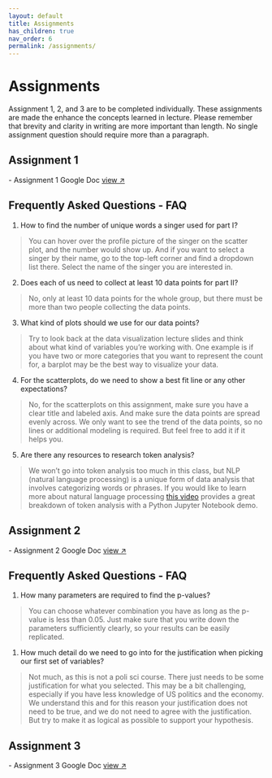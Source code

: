 ```yaml
---
layout: default
title: Assignments
has_children: true
nav_order: 6
permalink: /assignments/
---
```


<h1>Assignments</h1>

Assignment 1, 2, and 3 are to be completed individually. These assignments are made the enhance the concepts learned in lecture. Please remember that brevity and clarity in writing are more important than length. No single assignment question should require more than a paragraph.

<h2>Assignment 1</h2>
- Assignment 1 Google Doc <a href="https://docs.google.com/document/d/1bQKJ9ciRUTHMbIJCX3j0b0YK6LkNi2AcPpYLenyGj84/edit?usp=sharing" target="_blank" rel="noopener">view &#x2197;</a>

<h2>Frequently Asked Questions - FAQ</h2>

1. How to find the number of unique words a singer used for part I?
> You can hover over the profile picture of the singer on the scatter plot, and the number would show up. And if you want to select a singer by their name, go to the top-left corner and find a dropdown list there. Select the name of the singer you are interested in.
2. Does each of us need to collect at least 10 data points for part II?
> No, only at least 10 data points for the whole group, but there must be more than two people collecting the data points.
3. What kind of plots should we use for our data points?
> Try to look back at the data visualization lecture slides and think about what kind of variables you’re working with. One example is if you have two or more categories that you want to represent the count for, a barplot may be the best way to visualize your data.
4. For the scatterplots, do we need to show a best fit line or any other expectations?
> No, for the scatterplots on this assignment, make sure you have a clear title and labeled axis. And make sure the data points are spread evenly across. We only want to see the trend of the data points, so no lines or additional modeling is required. But feel free to add it if it helps you.
5. Are there any resources to research token analysis?
> We won’t go into token analysis too much in this class, but NLP (natural language processing) is a unique form of data analysis that involves categorizing words or phrases. If you would like to learn more about natural language processing [this video](https://www.youtube.com/watch?v=5OfJm-1cjKc) provides a great breakdown of token analysis with a Python Jupyter Notebook demo.

<h2>Assignment 2</h2>
- Assignment 2 Google Doc <a href="https://docs.google.com/document/d/1SUMHhSXSYsHIZA-kY_yCzY8mZzHupKzBLzVk1zM0mNU/edit?usp=sharing" target="_blank" rel="noopener">view &#x2197;</a>

<h2>Frequently Asked Questions - FAQ</h2>

1. How many parameters are required to find the p-values?
>You can choose whatever combination you have as long as the p-value is less than 0.05. Just make sure that you write down the parameters sufficiently clearly, so your results can be easily replicated.
1. How much detail do we need to go into for the justification when picking our first set of variables?
>Not much, as this is not a poli sci course. There just needs to be some justification for what you selected. This may be a bit challenging, especially if you have less knowledge of US politics and the economy. We understand this and for this reason your justification does not need to be true, and we do not need to agree with the justification. But try to make it as logical as possible to support your hypothesis.


<h2>Assignment 3</h2>
- Assignment 3 Google Doc <a href="https://docs.google.com/document/d/15HV3Lwl0MfZ-Rrw_ElxCn28E41gj1NSmLfXfBvn4jh0/edit?usp=sharing" target="_blank" rel="noopener">view &#x2197;</a>
